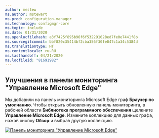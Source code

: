 ```yaml
---
author: mestew
ms.author: mstewart
ms.prod: configuration-manager
ms.technology: configmgr-core
ms.topic: include
ms.date: 01/31/2020
ms.openlocfilehash: a3f7425f895b96f6f532291028ed7fe0e7441f8b
ms.sourcegitcommit: bbf820c35414bf2cba356f30fe047c1a34c5384d
ms.translationtype: HT
ms.contentlocale: ru-RU
ms.lasthandoff: 04/21/2020
ms.locfileid: "81691982"
---
```

## <a name="improvements-to-microsoft-edge-management-dashboard"></a><a name="bkmk_edge"></a> Улучшения в панели мониторинга "Управление Microsoft Edge"
<!--3871913-->
Мы добавили на панель мониторинга Microsoft Edge граф **Браузер по умолчанию**. Чтобы открыть обновленную панель мониторинга, в рабочей области **Библиотека программного обеспечения** щелкните **Управление Microsoft Edge**. Измените коллекцию для данных графа, нажав кнопку **Обзор** и выбрав другую коллекцию.


[![Панель мониторинга "Управление Microsoft Edge"](../../media/3871913-updated-edge-dashboard.png)](../../media/3871913-updated-edge-dashboard.png#lightbox)

